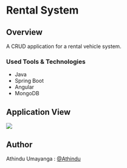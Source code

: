 # Rental System

## Overview
A CRUD application for a rental vehicle system.

### Used Tools & Technologies
* Java
* Spring Boot
* Angular
* MongoDB

## Application View
![](images/captures.PNG)

## Author
Athindu Umayanga : [@Athindu](https://github.com/Athindu)
